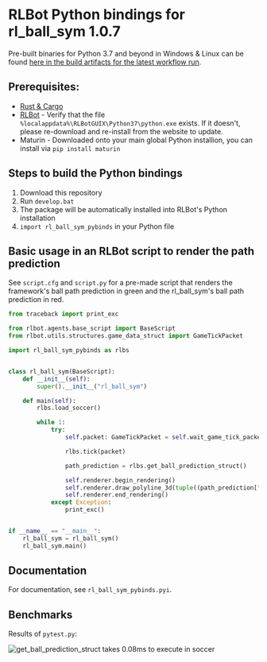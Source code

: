 # RLBot Python bindings for rl_ball_sym 1.0.7

Pre-built binaries for Python 3.7 and beyond in Windows & Linux can be found [here in the build artifacts for the latest workflow run](https://github.com/VirxEC/rl_ball_sym_pybinds/actions).

## Prerequisites:

+ [Rust & Cargo](https://www.rust-lang.org/)
+ [RLBot](https://rlbot.org) - Verify that the file `%localappdata%\RLBotGUIX\Python37\python.exe` exists. If it doesn't, please re-download and re-install from the website to update.
+ Maturin - Downloaded onto your main global Python installion, you can install via `pip install maturin`

## Steps to build the Python bindings

1. Download this repository
3. Run `develop.bat`
4. The package will be automatically installed into RLBot's Python installation
5. `import rl_ball_sym_pybinds` in your Python file

## Basic usage in an RLBot script to render the path prediction

See `script.cfg` and `script.py` for a pre-made script that renders the framework's ball path prediction in green and the rl_ball_sym's ball path prediction in red.

```python
from traceback import print_exc

from rlbot.agents.base_script import BaseScript
from rlbot.utils.structures.game_data_struct import GameTickPacket

import rl_ball_sym_pybinds as rlbs


class rl_ball_sym(BaseScript):
    def __init__(self):
        super().__init__("rl_ball_sym")

    def main(self):
        rlbs.load_soccer()

        while 1:
            try:
                self.packet: GameTickPacket = self.wait_game_tick_packet()

                rlbs.tick(packet)

                path_prediction = rlbs.get_ball_prediction_struct()

                self.renderer.begin_rendering()
                self.renderer.draw_polyline_3d(tuple((path_prediction["slices"][i]["location"][0], path_prediction["slices"][i]["location"][1], path_prediction["slices"][i]["location"][2]) for i in range(0, path_prediction["num_slices"], 4)), self.renderer.red())
                self.renderer.end_rendering()
            except Exception:
                print_exc()


if __name__ == "__main__":
    rl_ball_sym = rl_ball_sym()
    rl_ball_sym.main()

```

## Documentation

For documentation, see `rl_ball_sym_pybinds.pyi`.

## Benchmarks

Results of `pytest.py`:

![get_ball_prediction_struct takes 0.08ms to execute in soccer](https://raw.githubusercontent.com/VirxEC/rl_ball_sym_pybinds/master/rlbs.png)